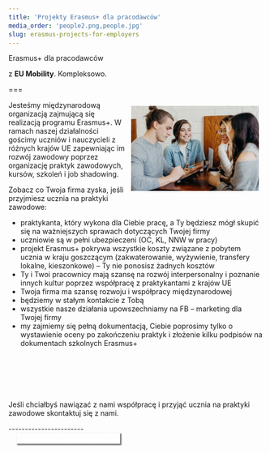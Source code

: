 ```yaml
---
title: 'Projekty Erasmus+ dla pracodawców'
media_order: 'people2.png,people.jpg'
slug: erasmus-projects-for-employers
---
```


Erasmus+ dla pracodawców

z **EU Mobility**. Kompleksowo. 

===


<img title="people" alt="people" src="/user/pages/03.erasmus-plus/projekty-erasmus-plus-dla-pracodawcow/people.jpg" style="width: 50%;float: right;margin:10px;">

Jesteśmy międzynarodową organizacją zajmującą się realizacją programu Erasmus+. 
W ramach naszej działalności gościmy uczniów i nauczycieli z różnych krajów UE zapewniając im rozwój zawodowy poprzez organizację praktyk zawodowych, kursów, szkoleń i job shadowing.

Zobacz co Twoja firma zyska, jeśli przyjmiesz ucznia na praktyki zawodowe:

* praktykanta, który wykona dla Ciebie pracę, a Ty będziesz mógł skupić się na ważniejszych sprawach dotyczących Twojej firmy
* uczniowie są w pełni ubezpieczeni (OC, KL, NNW w pracy)
* projekt Erasmus+ pokrywa wszystkie koszty związane z pobytem ucznia w kraju goszczącym (zakwaterowanie, wyżywienie, transfery lokalne, kieszonkowe) – Ty nie ponosisz żadnych kosztów
* Ty i Twoi pracownicy mają szansę na rozwój interpersonalny i poznanie innych kultur poprzez współpracę z praktykantami z krajów UE
* Twoja firma ma szansę rozwoju i współpracy międzynarodowej
* będziemy w stałym kontakcie z Tobą 
* wszystkie nasze działania upowszechniamy na FB – marketing dla Twojej firmy
* my zajmiemy się pełną dokumentacją, Ciebie poprosimy tylko o wystawienie oceny po zakończeniu praktyk i złożenie kilku podpisów na dokumentach szkolnych Erasmus+


<div class="empty"> 
    <i class="fa-solid fa-business-time" style="margin-right: 10px; color: #fa4bb1; font-size: 3rem;"></i><br><br>
  <p class="empty-title h5">Jeśli chciałbyś nawiązać z nami współpracę i przyjąć ucznia na praktyki zawodowe skontaktuj się z nami.</p>
</div>
-----------------------
<div class="float-right"><a href="https://eumobility.eu/pl/erasmus-plus/projekty-erasmus-plus-dla-szkol" class="btn btn-lg btn-transp btn-purp" style="font-size: large; margin: 1rem; color: #FFF; box-shadow: 2px 2px 2px 1px rgba(0, 0, 0, 0.5);">ERASMUS+ DLA SZKÓŁ</a> </div>